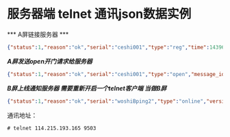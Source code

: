 # 服务器端 telnet 通讯json数据实例


*** A屏链接服务器 ***
```json
{"status":1,"reason":"ok","serial":"ceshi001","type":"reg","time":1439628474,"from":"A","to":"","items":[],"token":"123456"}
```

***A屏发送open开门请求给服务器***
```json
{"status":1,"reason":"ok","serial":"ceshi001","type":"open","message_id":"guarda_2","time":1439628540, "from":"A","to":8,"items":[],"token":"123456"}
```

***B屏上线通知服务器 需要重新开启一个telnet客户端 当做B屏***
```json
{"status":1,"reason":"ok","serial":"woshiBping2","type":"online","version":"v1.0","message_id":"guard_18","time":1439628533,"from":"B","to":"66Y6R15530000903","house_id":13,"items":[],"token":"123456"}
```


通讯地址：
```
# telnet 114.215.193.165 9503
```



